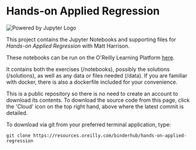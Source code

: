 # Hands-on Applied Regression

![Powered by Jupyter Logo](https://cdn.oreillystatic.com/images/icons/powered_by_jupyter.png)

This project contains the Jupyter Notebooks and supporting files for _Hands-on Applied Regression_ with Matt Harrison. 

These notebooks can be run on the O'Reilly Learning Platform [here](https://learning.oreilly.com/jupyter-notebooks/~/9781492083382).

It contains both the exercises (/notebooks), possibly the solutions (/solutions), as well as any data or files needed (/data). If you are familiar with docker, there is also a dockerfile included for your convenience. 

This is a public repository so there is no need to create an account to download its contents. To download the source code from this page, click the 'Cloud' icon on the top right hand, above where the latest commit is detailed.

To download via git from your preferred terminal application, type:

```git clone https://resources.oreilly.com/binderhub/hands-on-applied-regression```
